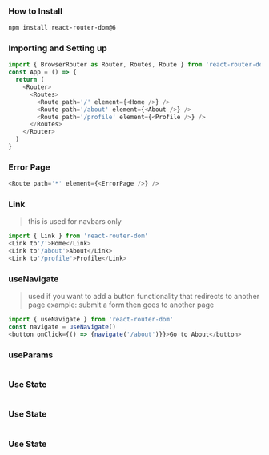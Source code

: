 ### How to Install
```bash
npm install react-router-dom@6
````

### Importing and Setting up
```javascript
import { BrowserRouter as Router, Routes, Route } from 'react-router-dom'
const App = () => {
  return (
    <Router>
      <Routes>
        <Route path='/' element={<Home />} />
        <Route path='/about' element={<About />} />
        <Route path='/profile' element={<Profile />} />
      </Routes>
    </Router>
  )
}
````

### Error Page
```javascript
<Route path='*' element={<ErrorPage />} />
````

### Link
> this is used for navbars only
```javascript
import { Link } from 'react-router-dom'
<Link to'/'>Home</Link>
<Link to'/about'>About</Link>
<Link to'/profile'>Profile</Link>
````

### useNavigate
> used if you want to add a button functionality that redirects to another page
> example: submit a form then goes to another page 
```javascript
import { useNavigate } from 'react-router-dom'
const navigate = useNavigate()
<button onClick={() => {navigate('/about')}}>Go to About</button>
````
### useParams
```javascript

````

### Use State
```javascript

````

### Use State
```javascript

````

### Use State
```javascript

````
